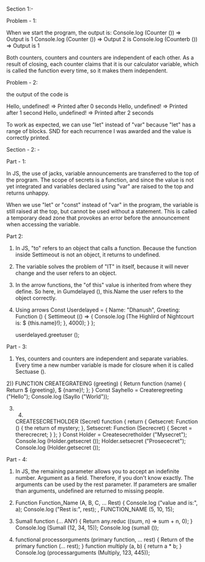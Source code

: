 Section 1:-

Problem - 1:

When we start the program, the output is:
Console.log (Counter ()) => Output is 1
Console.log (Counter ()) => Output 2 is
Console.log (Counterb ()) => Output is 1

Both counters, counters and counters are independent of each other. As a result of closing, each counter claims that it is our calculator variable, which is called the function every time, so it makes them independent.



Problem - 2:

the output of the code is

Hello, undefined! => Printed after 0 seconds
Hello, undefined! => Printed after 1 second
Hello, undefined! => Printed after 2 seconds

To work as expected, we can use "let" instead of "var" because "let" has a range of blocks. SND for each recurrence I was awarded and the value is correctly printed.



Section - 2: -

Part - 1:

In JS, the use of jacks, variable announcements are transferred to the top of the program. 
The scope of secrets is a function, and since the value is not yet integrated and variables declared using "var" are raised to the top and returns unhappy.

When we use "let" or "const" instead of "var" in the program, the variable is still raised at the top, but cannot be used without a statement. This is called a temporary dead zone that provokes an error before the announcement when accessing the variable.



Part 2:

1) In JS, "to" refers to an object that calls a function. Because the function inside Settimeout is not an object, it returns to undefined.

2) The variable solves the problem of "IT" in itself, because it will never change and the user refers to an object.

3) In the arrow functions, the "of this" value is inherited from where they define. So here, in Gumdelayed (), this.Name the user refers to the object correctly.
    
4) Using arrows
Const Userdelayed = {
    Name: "Dhanush",
    Greeting: Function () {
        Settimeout (() => { 
        Console.log (The Highlird of Nightcourt is: $ {this.name}!);
        }, 4000);
    }
    };

    userdelayed.greetuser (); 


Part - 3:

1) Yes, counters and counters are independent and separate variables. Every time a new number variable is made for closure when it is called Sectuase (). 

2)) 
    FUNCTION CREATEGRATEING (greeting) {
        Return function (name) {
            Return $ {greeting}, $ {name}!;
        };
    }
    Const Sayhello = Createregreeting ("Hello");
    Console.log (Sayllo ("World"));

3) 4) 
    CREATESECRETHOLDER (Secret) function {
        return {
            Getsecret: Function () {
                the return of mystery;
            },
            Setsecret: Function (Secrecret) {
                Secret = therecrecret;
            }
        };
    }
    Const Holder = Createsecretholder ("Mysecret");
    Console.log (Holder.getsecret ()); 
    Holder.setsecret ("Prosececret");
    Console.log (Holder.getsecret ()); 



Part - 4:

1) In JS, the remaining parameter allows you to accept an indefinite number. Argument as a field. Therefore, if you don't know exactly. The arguments can be used by the rest parameter. If parameters are smaller than arguments, undefined are returned to missing people.

2) Function Function_Name (A, B, C, ... Rest) {
    Console.log ("value and is:", a);
    Console.log ("Rest is:", rest);
,
FUNCTION_NAME (5, 10, 15);

3) Sumall function (... ANY) {
        Return any.reduc ((sum, n) => sum + n, 0);
    }
    Console.log (Sumall (12, 34, 15)); 
    Console.log (sumall ()); 
    

4) 
   functional processorguments (primary function, ... rest) {
        Return of the primary function (... rest);
    }
    function multiply (a, b) {
        return a * b;
    }
    Console.log (processarguments (Multiply, 123, 445));
